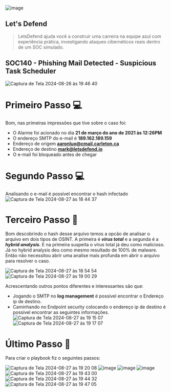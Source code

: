 ![image](https://github.com/user-attachments/assets/e1af8764-a40b-417f-b4e9-b523d8d0898b)

## Let's Defend
>LetsDefend ajuda você a construir uma carreira na equipe azul com experiência prática, investigando ataques cibernéticos reais dentro de um SOC simulado.

## SOC140 - Phishing Mail Detected - Suspicious Task Scheduler

![Captura de Tela 2024-08-26 às 19 46 40](https://github.com/user-attachments/assets/70c6c77a-70f4-45af-b36b-0b2905df350c)

# Primeiro Passo 💻
Bom, nas primeiras impressões que tive sobre o caso foi:

- O Alarme foi acionado no dia **21 de março do ano de 2021 às 12:26PM**
- O endereço SMTP do e-mail é **189.162.189.159**
- Endereço de origem **aaronluo@cmail.carleton.ca**
- Endereço de destino **mark@letsdefend.io**
- O e-mail foi bloqueado antes de chegar

# Segundo Passo 💻
Analisando o e-mail é possível encontrar o hash infectado
![Captura de Tela 2024-08-27 às 18 44 37](https://github.com/user-attachments/assets/3f5fdcb1-2383-4eb8-9cb8-3ece4f4951fb)


# Terceiro Passo 🔎
Bom descobrindo o hash desse arquivo temos a opcão de analisar o arquivo em dois tipos de OSINT. A primeira é ***virus total*** e a segunda é a ***hybrid analysis.***
E na primeira suspeita o vírus total já deu como malicioso. Já no hybrid analysis deu como mesmo resultado de 100% de malware. Então não necessitou abrir uma analise mais profunda em abrir o arquivo para resolver o caso.

![Captura de Tela 2024-08-27 às 18 54 54](https://github.com/user-attachments/assets/68bc1de1-c660-4001-bd0c-707ce5ffae03)
![Captura de Tela 2024-08-27 às 19 00 29](https://github.com/user-attachments/assets/4963b7a3-7106-4d7b-8f69-5555dc25d50f)

Acrescentando outros pontos diferentes e interessantes são que:

- Jogando o SMTP no **log management** é possível encontrar o Endereço ip de destino.
- Caminhando no Endpoint security colocando o endereço ip de destino é possível encontrar as seguintes informações.
![Captura de Tela 2024-08-27 às 19 15 07](https://github.com/user-attachments/assets/56e2f48e-f741-40a7-8aad-005e6dc3c0a4)
![Captura de Tela 2024-08-27 às 19 17 07](https://github.com/user-attachments/assets/10dc701c-d78e-4d9f-baa7-efd17ce915ec)

# Último Passo 🚩
Para criar o playbook fiz o seguintes passos:

![Captura de Tela 2024-08-27 às 19 20 08](https://github.com/user-attachments/assets/941334c1-8d0a-4525-a5d5-06f6534f70c3)
![image](https://github.com/user-attachments/assets/87716569-8114-4c3c-99a2-c0b78aad8375)
![image](https://github.com/user-attachments/assets/4646d6ce-a6b2-4e7d-b4ef-80712a038678)
![image](https://github.com/user-attachments/assets/428f9db4-0a9a-42b0-966f-a8cff7f014ae)
![Captura de Tela 2024-08-27 às 19 43 00](https://github.com/user-attachments/assets/cc5faec7-7a69-41a9-af74-17f02d3c80ad)
![Captura de Tela 2024-08-27 às 19 44 32](https://github.com/user-attachments/assets/d1608155-dd26-4aa0-aac7-17b561194062)
![Captura de Tela 2024-08-27 às 19 47 05](https://github.com/user-attachments/assets/88dd846f-c0f3-40f6-bafd-003c2a2342e0)













